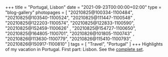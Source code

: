 +++
title             = "Portugal, Lisbon"
date              = "2021-09-23T00:00:00+02:00"
type              = "blog-gallery"
photopages        = [ "20210825@100334-1100484", "20210825@103540-1100524", "20210825@111447-1100548"
                    , "20210825@122203-1100574", "20210825@122833-1100590", "20210825@152459-1100626"
                    , "20210825@154727-1100650", "20210825@164805-1100701", "20210826@101805-1100743"
                    , "20210826@113630-1100779", "20210826@115410-1100793", "20210826@150917-1100810" ]
tags              = [ "Travel", "Portugal" ]
+++
Highlights of my vacation in Portugal. First part: Lisbon. See the [complete set](/phototags/portugal).